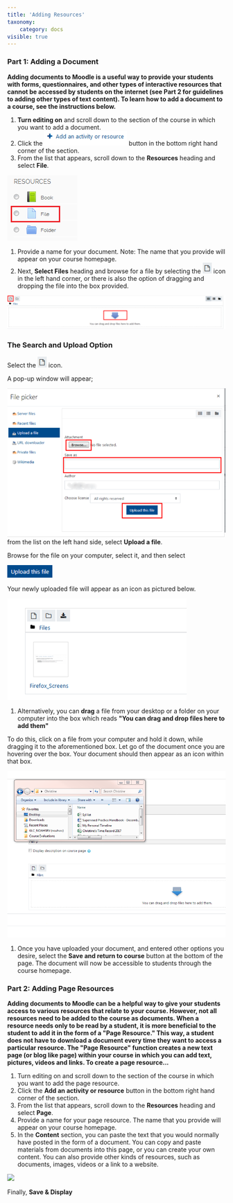 ```yaml
---
title: 'Adding Resources'
taxonomy:
    category: docs
visible: true
---
```


### Part 1: Adding a Document

**Adding documents to Moodle is a useful way to provide your students with forms, questionnaires, and other types of interactive resources that cannot be accessed by students on the internet \(see Part 2 for guidelines to adding other types of text content\). To learn how to add a document to a course, see the instructions below.**

1. **Turn editing on** and scroll down to the section of the course in which you want to add a document.
2. Click the ![](adding-documents-1.png) button in the bottom right hand corner of the section.
3. From the list that appears, scroll down to the **Resources** heading and select **File**.

![](adding-documents-2.png)

1. Provide a name for your document. Note: The name that you provide will appear on your course homepage.
2. Next, **Select Files** heading and browse for a file by selecting the ![](adding-documents-3.png) icon in the left hand corner, or there is also the option of dragging and dropping the file into the box provided.

![](adding-documents-4.png)

### The Search and Upload Option

Select the ![](adding-documents-3.png) icon.

A pop-up window will appear;

![](adding-documents-5.png) from the list on the left hand side, select **Upload a file**.

Browse for the file on your computer, select it, and then select

![](adding-documents-6.png)

Your newly uploaded file will appear as an icon as pictured below.

![](adding-documents-7.png)

1. Alternatively, you can **drag** a file from your desktop or a folder on your computer into the box which reads **"You can drag and drop files here to add them"**

To do this, click on a file from your computer and hold it down, while dragging it to the aforementioned box. Let go of the document once you are hovering over the box. Your document should then appear as an icon within that box.

![](adding-documents-8.gif)

1. Once you have uploaded your document, and entered other options you desire, select the **Save and return to course** button at the bottom of the page. The document will now be accessible to students through the course homepage.

### Part 2: Adding Page Resources

**Adding documents to Moodle can be a helpful way to give your students access to various resources that relate to your course. However, not all resources need to be added to the course as documents. When a resource needs only to be read by a student, it is more beneficial to the student to add it in the form of a "Page Resource." This way, a student does not have to download a document every time they want to access a particular resource. The "Page Resource" function creates a new text page \(or blog like page\) within your course in which you can add text, pictures, videos and links. To create a page resource...**

1. Turn editing on and scroll down to the section of the course in which you want to add the page resource.
2. Click the **Add an activity or resource** button in the bottom right hand corner of the section.
3. From the list that appears, scroll down to the **Resources** heading and select **Page**.
4. Provide a name for your page resource. The name that you provide will appear on your course homepage.
5. In the **Content** section, you can paste the text that you would normally have posted in the form of a document. You can copy and paste materials from documents into this page, or you can create your own content. You can also provide other kinds of resources, such as documents, images, videos or a link to a website.

![](page-content.png)

Finally, **Save & Display**
